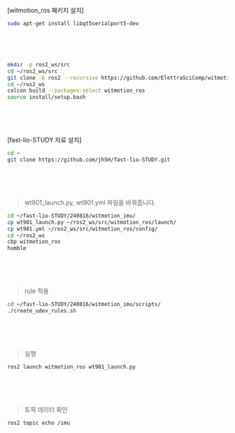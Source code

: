 
[witmotion_ros 패키지 설치]  


```bash
sudo apt-get install libqt5serialport5-dev
```

<br/>
<br/>
<br/>


```bash
mkdir -p ros2_ws/src
cd ~/ros2_ws/src
git clone -b ros2 --recursive https://github.com/ElettraSciComp/witmotion_IMU_ros.git witmotion_ros
cd ~/ros2_ws
colcon build --packages-select witmotion_ros
source install/setup.bash
```

<br/>
<br/>
<br/>


[fast-lio-STUDY 자료 설치]  

```bash
cd ~
git clone https://github.com/jh5H/fast-lio-STUDY.git
```
<br/>
<br/>
<br/>

 > wt901_launch.py, wt901.yml 파일을 바꿔줍니다.  

```bash
cd ~/fast-lio-STUDY/240816/witmotion_imu/
cp wt901_launch.py ~/ros2_ws/src/witmotion_ros/launch/
cp wt901.yml ~/ros2_ws/src/witmotion_ros/config/
cd ~/ros2_ws
cbp witmotion_ros
humble
```
<br/>
<br/>
<br/>

 > rule 적용  

```bash
cd ~/fast-lio-STUDY/240816/witmotion_imu/scripts/
./create_udev_rules.sh
```
<br/>
<br/>
<br/>

 > 실행  

```bash
ros2 launch witmotion_ros wt901_launch.py 
```

<br/>
<br/>
<br/>

 > 토픽 데이터 확인

```bash
ros2 topic echo /imu
```

